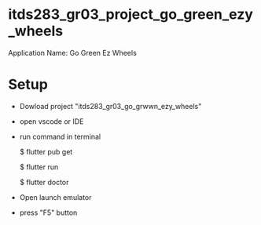 # itds283_gr03_project_go_green_ezy_wheels

Application Name: Go Green Ez Wheels

# Setup

- Dowload project "itds283_gr03_go_grwwn_ezy_wheels"
- open vscode or IDE
- run command in terminal
  
  $ flutter pub get
  
  $ flutter run

  $ flutter doctor

- Open launch emulator
- press "F5" button

